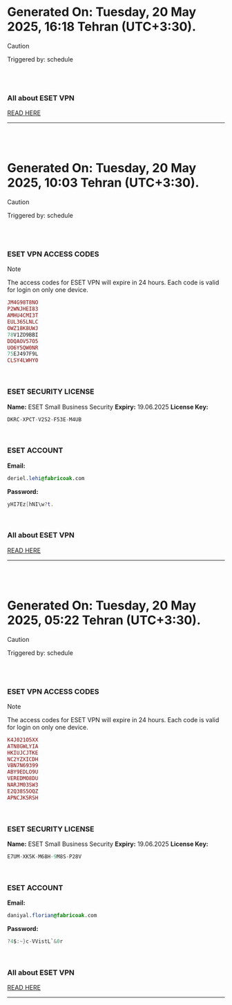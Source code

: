 # Generated On: Tuesday, 20 May 2025, 16:18 Tehran (UTC+3:30).

> [!CAUTION]
> Triggered by: schedule

<br><br>

### All about ESET VPN

[READ HERE](https://t.me/F_NiREvil/2113)

---

<br><br>

# Generated On: Tuesday, 20 May 2025, 10:03 Tehran (UTC+3:30).

> [!CAUTION]
> Triggered by: schedule

<br><br>

### ESET VPN ACCESS CODES

> [!NOTE]
> The access codes for ESET VPN will expire in 24 hours.
> Each code is valid for login on only one device.

```ruby
JM4G98T8NO
P2WNJHEI83
AMHU4CMI3T
EUL365LNLC
OWZ18K8UWJ
78V1ZO9BBI
DDQAOV57O5
UO6Y5QW0NR
75EJ497F9L
CLSY4LWHY0
```

<br>

### ESET SECURITY LICENSE

**Name:** ESET Small Business Security
**Expiry:** 19.06.2025
**License Key:**

```POV-Ray SDL
DKRC-XPCT-V2S2-F53E-M4UB
```

<br>

### ESET ACCOUNT

**Email:**

```CSS
deriel.lehi@fabricoak.com
```

**Password:**

```POV-Ray SDL
yHI7Ez[hNI\w?t.
```

<br>

### All about ESET VPN

[READ HERE](https://t.me/F_NiREvil/2113)

---

<br><br>

# Generated On: Tuesday, 20 May 2025, 05:22 Tehran (UTC+3:30).

> [!CAUTION]
> Triggered by: schedule

<br><br>

### ESET VPN ACCESS CODES

> [!NOTE]
> The access codes for ESET VPN will expire in 24 hours.
> Each code is valid for login on only one device.

```ruby
K4J021O5XX
ATN8GWLYIA
HKIUJCJTKE
NC2YZXICDH
VBN7N69399
ABY9EDLO9U
VEREDMO8DU
NARJM03SW3
E2Q38S5OQZ
APNCJK5RSH
```

<br>

### ESET SECURITY LICENSE

**Name:** ESET Small Business Security
**Expiry:** 19.06.2025
**License Key:**

```POV-Ray SDL
E7UM-XK5K-M68H-9M8S-P28V
```

<br>

### ESET ACCOUNT

**Email:**

```CSS
daniyal.florian@fabricoak.com
```

**Password:**

```POV-Ray SDL
?4$:~}c-VVistL`&0r
```

<br>

### All about ESET VPN

[READ HERE](https://t.me/F_NiREvil/2113)

---

<br><br>

